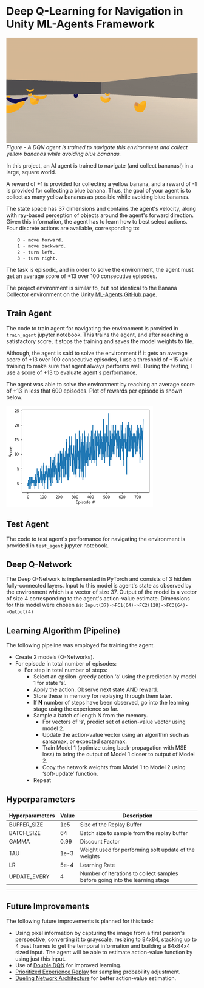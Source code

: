 # Deep Q-Learning for Navigation in Unity ML-Agents Framework

![](banana_navigation.gif)  
*Figure - A DQN agent is trained to navigate this environment and collect yellow bananas while avoiding blue bananas.*

In this project, an AI agent is trained to navigate (and collect bananas!) in a large, square world. 

A reward of +1 is provided for collecting a yellow banana, and a reward of -1 is provided for collecting a blue banana. Thus, the goal of your agent is to collect as many yellow bananas as possible while avoiding blue bananas.

The state space has 37 dimensions and contains the agent's velocity, along with ray-based perception of objects around the agent's forward direction. Given this information, the agent has to learn how to best select actions. Four discrete actions are available, corresponding to:

```
    0 - move forward.
    1 - move backward.
    2 - turn left.
    3 - turn right.
```

The task is episodic, and in order to solve the environment, the agent must get an average score of +13 over 100 consecutive episodes.

The project environment is similar to, but not identical to the Banana Collector environment on the Unity [ML-Agents GitHub page](https://github.com/Unity-Technologies/ml-agents/blob/master/docs/Learning-Environment-Examples.md#banana-collector). 

## Train Agent

The code to train agent for navigating the environment is provided in ```train_agent``` jupyter notebook. This trains the agent, and after reaching a satisfactory score, it stops the training and saves the model weights to file.  

Although, the agent is said to solve the environment if it gets an average score of +13 over 100 consecutive episodes, I use a threshold of +15 while training to make sure that agent always performs well. During the testing, I use a score of +13 to evaluate agent's performance.  

The agent was able to solve the environment by reaching an average score of +13 in less that 600 episodes. Plot of rewards per episode is shown below.

![](dqn_plot.png)


## Test Agent  

The code to test agent's performance for navigating the environment is provided in ```test_agent``` jupyter notebook.  

## Deep Q-Network  

The Deep Q-Network is implemented in PyTorch and consists of 3 hidden fully-connected layers. Input to this model is agent's state as observed by the environment which is a vector of size 37. Output of the model is a vector of size 4 corresponding to the agent's action-value estimate. Dimensions for this model were chosen as: ```Input(37)->FC1(64)->FC2(128)->FC3(64)->Output(4)```


## Learning Algorithm (Pipeline)

The following pipeline was employed for training the agent.

 - Create 2 models (Q-Networks).
 - For episode in total number of episodes:
    - For step in total number of steps:
        - Select an epsilon-greedy action ‘a’ using the prediction by model 1 for state ‘s’.
        - Apply the action. Observe next state AND reward.
        - Store these in memory for replaying through them later.
        - If **N** number of steps have been observed, go into the learning stage using the experience so far.
        - Sample a batch of length N from the memory.
            - For vectors of ‘s’, predict set of action-value vector using model 2.
            - Update the action-value vector using an algorithm such as sarsamax, or expected sarsamax.
            - Train Model 1 (optimize using back-propagation with MSE loss) to bring the output of Model 1 closer to output of Model 2.
            - Copy the network weights from Model 1 to Model 2 using ‘soft-update’ function.
        - Repeat
        
## Hyperparameters

| Hyperparameters | Value | Description                                                                  |
|-----------------|-------|------------------------------------------------------------------------------|
| BUFFER_SIZE     | 1e5   | Size of the Replay Buffer                                                    |
| BATCH_SIZE      | 64    | Batch size to sample from the replay buffer                                  |
| GAMMA           | 0.99  | Discount Factor                                                              |
| TAU             | 1e-3  | Weight used for performing soft update of the weights                        |
| LR              | 5e-4  | Learning Rate                                                                |
| UPDATE_EVERY    | 4     | Number of iterations to collect samples before going into the learning stage |

---

## Future Improvements

The following future improvements is planned for this task:

 - Using pixel information by capturing the image from a first person's perspective, converting it to grayscale, resizing to 84x84, stacking up to 4 past frames to get the temporal information and building a 84x84x4 sized input. The agent will be able to estimate action-value function by using just this input.  
 - Use of [Double DQN](https://arxiv.org/abs/1509.06461) for improved learning.  
 - [Prioritized Experience Replay](https://arxiv.org/abs/1511.05952) for sampling probability adjustment.  
 - [Dueling Network Architecture](https://arxiv.org/abs/1511.06581) for better action-value estimation.  
